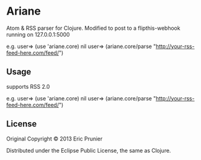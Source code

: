 # Ariane

Atom & RSS parser for Clojure. Modified to post to a flipthis-webhook running on 127.0.0.1:5000

e.g. user=> (use 'ariane.core)
     nil
     user=> (ariane.core/parse "http://your-rss-feed-here.com/feed/")

## Usage

supports RSS 2.0

e.g. user=> (use 'ariane.core)
     nil
     user=> (ariane.core/parse "http://your-rss-feed-here.com/feed/")

## License

Original Copyright © 2013 Eric Prunier

Distributed under the Eclipse Public License, the same as Clojure.
